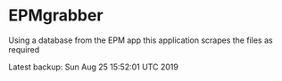 # EPMgrabber
Using a database from the EPM app this application scrapes the files as required


Latest backup: Sun Aug 25 15:52:01 UTC 2019
